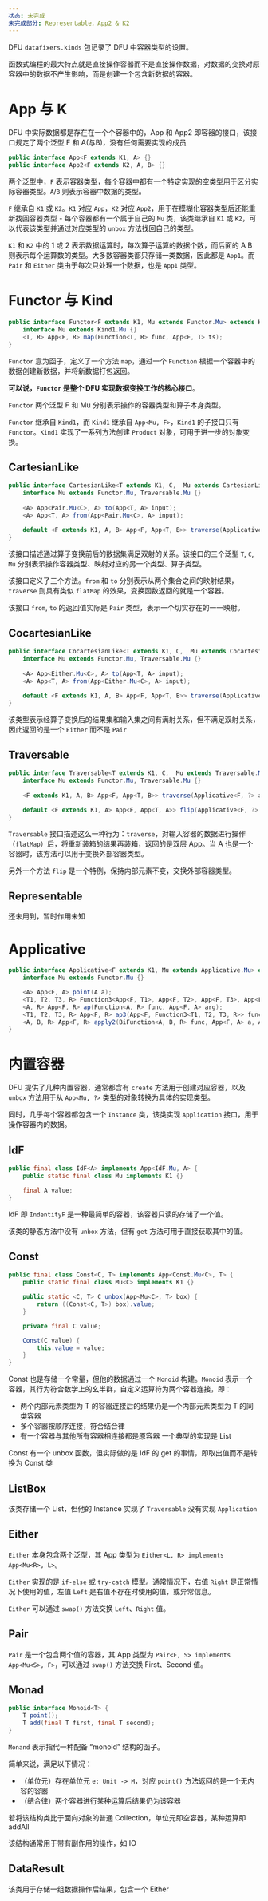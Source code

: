 ```yaml
---
状态: 未完成
未完成部分: Representable，App2 & K2
---
```

DFU `datafixers.kinds` 包记录了 DFU 中容器类型的设置。

函数式编程的最大特点就是直接操作容器而不是直接操作数据，对数据的变换对原容器中的数据不产生影响，而是创建一个包含新数据的容器。
# App 与 K

DFU 中实际数据都是存在在一个个容器中的，App 和 App2 即容器的接口，该接口规定了两个泛型 F 和 A(与B)，没有任何需要实现的成员

```java
public interface App<F extends K1, A> {}
public interface App2<F extends K2, A, B> {}
```

两个泛型中，`F` 表示容器类型，每个容器中都有一个特定实现的空类型用于区分实际容器类型。`A`/`B` 则表示容器中数据的类型。

`F` 继承自 `K1` 或 `K2`。`K1` 对应 `App`，`K2` 对应 `App2`，用于在模糊化容器类型后还能重新找回容器类型 - 每个容器都有一个属于自己的 `Mu` 类，该类继承自 `K1` 或 `K2`，可以代表该类型并通过对应类型的 `unbox` 方法找回自己的类型。

`K1` 和 `K2` 中的 1 或 2 表示数据运算时，每次算子运算的数据个数，而后面的 A B 则表示每个运算数的类型。大多数容器类都只存储一类数据，因此都是 `App1`。而 `Pair` 和 `Either` 类由于每次只处理一个数据，也是 `App1` 类型。
# Functor 与 Kind

```java
public interface Functor<F extends K1, Mu extends Functor.Mu> extends Kind1<F, Mu> {
    interface Mu extends Kind1.Mu {}
    <T, R> App<F, R> map(Function<T, R> func, App<F, T> ts);
}
```

`Functor` 意为函子，定义了一个方法 `map`，通过一个 `Function` 根据一个容器中的数据创建新数据，并将新数据打包返回。

**可以说，`Functor` 是整个 DFU 实现数据变换工作的核心接口**。

`Functor` 两个泛型 F 和 Mu 分别表示操作的容器类型和算子本身类型。

`Functor` 继承自 `Kind1`，而 `Kind1` 继承自 `App<Mu, F>`，`Kind1` 的子接口只有 `Functor`。`Kind1` 实现了一系列方法创建 `Product` 对象，可用于进一步的对象变换。
## CartesianLike

```java
public interface CartesianLike<T extends K1, C,  Mu extends CartesianLike.Mu> extends Functor<T, Mu> {
    interface Mu extends Functor.Mu, Traversable.Mu {}
    
    <A> App<Pair.Mu<C>, A> to(App<T, A> input);
    <A> App<T, A> from(App<Pair.Mu<C>, A> input);

    default <F extends K1, A, B> App<F, App<T, B>> traverse(Applicative<F, ?> applicative, Function<A, App<F, B>> function, App<T, A> input);
}
```

该接口描述通过算子变换前后的数据集满足双射的关系。该接口的三个泛型 `T`, `C`, `Mu` 分别表示操作容器类型、映射对应的另一个类型、算子类型。

该接口定义了三个方法。`from` 和 `to` 分别表示从两个集合之间的映射结果，`traverse` 则具有类似 `flatMap` 的效果，变换函数返回的就是一个容器。

该接口 `from`, `to` 的返回值实际是 `Pair` 类型，表示一个切实存在的一一映射。
## CocartesianLike

```java
public interface CocartesianLike<T extends K1, C,  Mu extends CocartesianLike.Mu> extends Functor<T, Mu> {
    interface Mu extends Functor.Mu, Traversable.Mu {}
    
    <A> App<Either.Mu<C>, A> to(App<T, A> input);
    <A> App<T, A> from(App<Either.Mu<C>, A> input);

    default <F extends K1, A, B> App<F, App<T, B>> traverse(Applicative<F, ?> applicative, Function<A, App<F, B>> function, App<T, A> input);
}
```

该类型表示经算子变换后的结果集和输入集之间有满射关系，但不满足双射关系，因此返回的是一个 `Either` 而不是 `Pair`
## Traversable

```java
public interface Traversable<T extends K1, C,  Mu extends Traversable.Mu> extends Functor<T, Mu> {
    interface Mu extends Functor.Mu, Traversable.Mu {}
    
    <F extends K1, A, B> App<F, App<T, B>> traverse(Applicative<F, ?> applicative, Function<A, App<F, B>> function, App<T, A> input);

    default <F extends K1, A> App<F, App<T, A>> flip(Applicative<F, ?> applicative, App<T, App<F, A>> input);
}
```

`Traversable` 接口描述这么一种行为：`traverse`，对输入容器的数据进行操作（`flatMap`）后，将重新装箱的结果再装箱，返回的是双层 App。当 A 也是一个容器时，该方法可以用于变换外部容器类型。

另外一个方法 `flip` 是一个特例，保持内部元素不变，交换外部容器类型。
## Representable

还未用到，暂时作用未知
# Applicative

```java
public interface Applicative<F extends K1, Mu extends Applicative.Mu> extends Functor<F, Mu> {
    interface Mu extends Functor.Mu {}

    <A> App<F, A> point(A a);
    <T1, T2, T3, R> Function3<App<F, T1>, App<F, T2>, App<F, T3>, App<F, R>> lift3(App<F, Function3<T1, T2, T3, R>> function)
    <A, R> App<F, R> ap(Function<A, R> func, App<F, A> arg);
    <T1, T2, T3, R> App<F, R> ap3(App<F, Function3<T1, T2, T3, R>> func, App<F, T1> t1, App<F, T2> t2, App<F, T3> t3);
    <A, B, R> App<F, R> apply2(BiFunction<A, B, R> func, App<F, A> a, App<F, B> b);
}
```
# 内置容器

DFU 提供了几种内置容器，通常都含有 `create` 方法用于创建对应容器，以及 `unbox` 方法用于从 `App<Mu, ?>` 类型的对象转换为具体的实现类型。

同时，几乎每个容器都包含一个 `Instance` 类，该类实现 `Application` 接口，用于操作容器内的数据。
## IdF

```java
public final class IdF<A> implements App<IdF.Mu, A> {
    public static final class Mu implements K1 {}

    final A value;
}
```

IdF 即 `IndentityF` 是一种最简单的容器，该容器只读的存储了一个值。

该类的静态方法中没有 `unbox` 方法，但有 `get` 方法可用于直接获取其中的值。
## Const

```java
public final class Const<C, T> implements App<Const.Mu<C>, T> {
    public static final class Mu<C> implements K1 {}

    public static <C, T> C unbox(App<Mu<C>, T> box) {
        return ((Const<C, T>) box).value;
    }

    private final C value;

    Const(C value) {
        this.value = value;
    }
}
```

Const 也是存储一个常量，但他的数据通过一个 `Monoid` 构建。`Monoid` 表示一个容器，其行为符合数学上的幺半群，自定义运算符为两个容器连接，即：
- 两个内部元素类型为 T 的容器连接后的结果仍是一个内部元素类型为 T 的同类容器
- 多个容器按顺序连接，符合结合律
- 有一个容器与其他所有容器相连接都是原容器
一个典型的实现是 List

Const 有一个 unbox 函数，但实际做的是 IdF 的 get 的事情，即取出值而不是转换为 Const 类
## ListBox

该类存储一个 List，但他的 Instance 实现了 `Traversable` 没有实现 `Application`
## Either

`Either` 本身包含两个泛型，其 App 类型为 `Either<L, R> implements App<Mu<R>, L>`。

`Either` 实现的是 `if-else` 或 `try-catch` 模型。通常情况下，右值 `Right` 是正常情况下使用的值，左值 `Left` 是右值不存在时使用的值，或异常信息。

`Either` 可以通过 `swap()` 方法交换 `Left`、`Right` 值。
## Pair

`Pair` 是一个包含两个值的容器，其 App 类型为 `Pair<F, S> implements App<Mu<S>, F>`，可以通过 `swap()` 方法交换 First、Second 值。
## Monad

```java
public interface Monoid<T> {
    T point();
    T add(final T first, final T second);
}
```

`Monand` 表示指代一种配备 “monoid” 结构的函子。

简单来说，满足以下情况：
- （单位元）存在单位元 `e: Unit -> M`，对应 `point()` 方法返回的是一个无内容的容器
- （结合律）两个容器进行某种运算后结果仍为该容器

若将该结构类比于面向对象的普通 Collection，单位元即空容器，某种运算即 addAll

该结构通常用于带有副作用的操作，如 IO
## DataResult

该类用于存储一组数据操作后结果，包含一个 Either